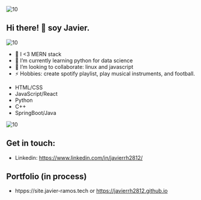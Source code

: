 ![10](https://user-images.githubusercontent.com/55170175/114474409-87dd6800-9bcc-11eb-9ca0-538bd30ae29b.png)

## Hi there! 👋 soy Javier.
![10](https://www.codewars.com/users/javierrh2812/badges/large) 

- 🔭 I <3 MERN stack
- 🐍 I’m currently learning python for  data science
- 👯 I’m looking to collaborate: linux and javascript
- ⚡ Hobbies: create spotify playlist, play musical instruments, and football.


* HTML/CSS
* JavaScript/React
* Python
* C++
* SpringBoot/Java


![10](https://user-images.githubusercontent.com/55170175/114474409-87dd6800-9bcc-11eb-9ca0-538bd30ae29b.png)


## Get in touch: 
* Linkedin: https://www.linkedin.com/in/javierrh2812/

## Portfolio (in process)
* htpps://site.javier-ramos.tech or https://javierrh2812.github.io



